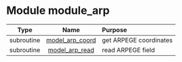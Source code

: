 # Module module_arp

| Type | Name | Purpose |
| :--: | :--: | :---------- |
| subroutine | [model_arp_coord](https://github.com/benjaminmenetrier/bump/tree/master/src/module_arp.F90#L27) | get ARPEGE coordinates |
| subroutine | [model_arp_read](https://github.com/benjaminmenetrier/bump/tree/master/src/module_arp.F90#L138) | read ARPEGE field |
